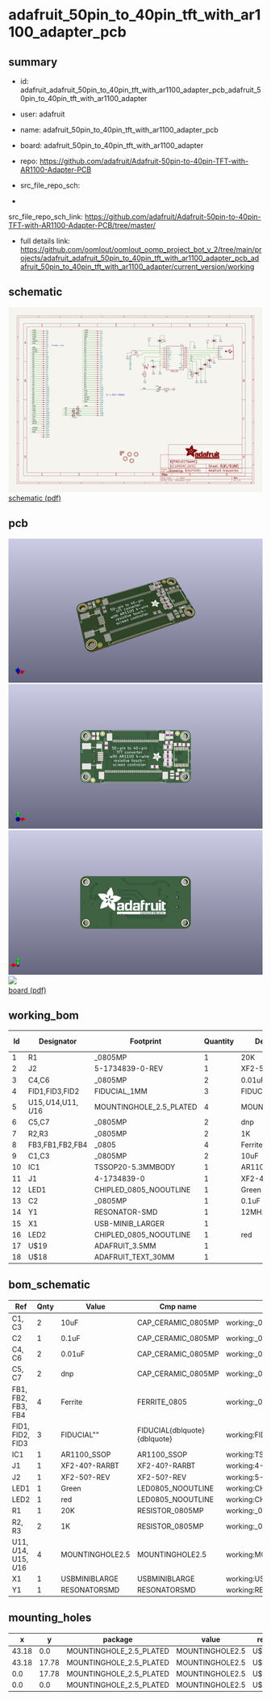 # adafruit_50pin_to_40pin_tft_with_ar1100_adapter_pcb
 
## summary 
* id: adafruit_adafruit_50pin_to_40pin_tft_with_ar1100_adapter_pcb_adafruit_50pin_to_40pin_tft_with_ar1100_adapter
* user: adafruit
* name: adafruit_50pin_to_40pin_tft_with_ar1100_adapter_pcb
* board: adafruit_50pin_to_40pin_tft_with_ar1100_adapter
* repo: https://github.com/adafruit/Adafruit-50pin-to-40pin-TFT-with-AR1100-Adapter-PCB



* src_file_repo_sch: 
*
 src_file_repo_sch_link: https://github.com/adafruit/Adafruit-50pin-to-40pin-TFT-with-AR1100-Adapter-PCB/tree/master/
* full details link: https://github.com/oomlout/oomlout_oomp_project_bot_v_2/tree/main/projects/adafruit_adafruit_50pin_to_40pin_tft_with_ar1100_adapter_pcb_adafruit_50pin_to_40pin_tft_with_ar1100_adapter/current_version/working  

## schematic  
![](working_schematic_600.png)  
[schematic (pdf)](working_schematic.pdf)  

## pcb  
![](working_3d_600.png) 
![](working_3d_front_600.png)  
![](working_3d_back_600.png)  
![](working_600.png)  
[board (pdf)](working.pdf)  

## working_bom
| Id | Designator | Footprint | Quantity | Designation | Supplier and ref |  | None | 
| --- | --- | --- | --- | --- | --- | --- | --- | 
| 1 | R1 | _0805MP | 1 | 20K |  |  | [''] | 
| 2 | J2 | 5-1734839-0-REV | 1 | XF2-50-REV |  |  | [''] | 
| 3 | C4,C6 | _0805MP | 2 | 0.01uF |  |  | [''] | 
| 4 | FID1,FID3,FID2 | FIDUCIAL_1MM | 3 | FIDUCIAL" |  |  | [''] | 
| 5 | U$15,U$14,U$11,U$16 | MOUNTINGHOLE_2.5_PLATED | 4 | MOUNTINGHOLE2.5 |  |  | [''] | 
| 6 | C5,C7 | _0805MP | 2 | dnp |  |  | [''] | 
| 7 | R2,R3 | _0805MP | 2 | 1K |  |  | [''] | 
| 8 | FB3,FB1,FB2,FB4 | _0805 | 4 | Ferrite |  |  | [''] | 
| 9 | C1,C3 | _0805MP | 2 | 10uF |  |  | [''] | 
| 10 | IC1 | TSSOP20-5.3MMBODY | 1 | AR1100_SSOP |  |  | [''] | 
| 11 | J1 | 4-1734839-0 | 1 | XF2-40-RARBT |  |  | [''] | 
| 12 | LED1 | CHIPLED_0805_NOOUTLINE | 1 | Green |  |  | [''] | 
| 13 | C2 | _0805MP | 1 | 0.1uF |  |  | [''] | 
| 14 | Y1 | RESONATOR-SMD | 1 | 12MHz |  |  | [''] | 
| 15 | X1 | USB-MINIB_LARGER | 1 |  |  |  | [''] | 
| 16 | LED2 | CHIPLED_0805_NOOUTLINE | 1 | red |  |  | [''] | 
| 17 | U$19 | ADAFRUIT_3.5MM | 1 |  |  |  | [''] | 
| 18 | U$18 | ADAFRUIT_TEXT_30MM | 1 |  |  |  | [''] | 


## bom_schematic
| Ref | Qnty | Value | Cmp name | Footprint | Description | Vendor | DNP | 
| --- | --- | --- | --- | --- | --- | --- | --- | 
| C1, C3 | 2 | 10uF | CAP_CERAMIC_0805MP | working:_0805MP |  |  |  | 
| C2 | 1 | 0.1uF | CAP_CERAMIC_0805MP | working:_0805MP |  |  |  | 
| C4, C6 | 2 | 0.01uF | CAP_CERAMIC_0805MP | working:_0805MP |  |  |  | 
| C5, C7 | 2 | dnp | CAP_CERAMIC_0805MP | working:_0805MP |  |  |  | 
| FB1, FB2, FB3, FB4 | 4 | Ferrite | FERRITE_0805 | working:_0805 |  |  |  | 
| FID1, FID2, FID3 | 3 | FIDUCIAL"" | FIDUCIAL{dblquote}{dblquote} | working:FIDUCIAL_1MM |  |  |  | 
| IC1 | 1 | AR1100_SSOP | AR1100_SSOP | working:TSSOP20-5.3MMBODY |  |  |  | 
| J1 | 1 | XF2-40?-RARBT | XF2-40?-RARBT | working:4-1734839-0 |  |  |  | 
| J2 | 1 | XF2-50?-REV | XF2-50?-REV | working:5-1734839-0-REV |  |  |  | 
| LED1 | 1 | Green | LED0805_NOOUTLINE | working:CHIPLED_0805_NOOUTLINE |  |  |  | 
| LED2 | 1 | red | LED0805_NOOUTLINE | working:CHIPLED_0805_NOOUTLINE |  |  |  | 
| R1 | 1 | 20K | RESISTOR_0805MP | working:_0805MP |  |  |  | 
| R2, R3 | 2 | 1K | RESISTOR_0805MP | working:_0805MP |  |  |  | 
| U$11, U$14, U$15, U$16 | 4 | MOUNTINGHOLE2.5 | MOUNTINGHOLE2.5 | working:MOUNTINGHOLE_2.5_PLATED |  |  |  | 
| X1 | 1 | USBMINIBLARGE | USBMINIBLARGE | working:USB-MINIB_LARGER |  |  |  | 
| Y1 | 1 | RESONATORSMD | RESONATORSMD | working:RESONATOR-SMD |  |  |  | 


## mounting_holes
| x | y | package | value | ref | size | 
| --- | --- | --- | --- | --- | --- | 
| 43.18 | 0.0 | MOUNTINGHOLE_2.5_PLATED | MOUNTINGHOLE2.5 | U$11 | m3 | 
| 43.18 | 17.78 | MOUNTINGHOLE_2.5_PLATED | MOUNTINGHOLE2.5 | U$14 | m3 | 
| 0.0 | 17.78 | MOUNTINGHOLE_2.5_PLATED | MOUNTINGHOLE2.5 | U$15 | m3 | 
| 0.0 | 0.0 | MOUNTINGHOLE_2.5_PLATED | MOUNTINGHOLE2.5 | U$16 | m3 | 


